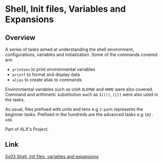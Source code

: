 # Shell, Init files, Variables and Expansions

## Overview
A series of tasks aimed at understanding the shell environment, configurations, variables and initialization. Some of the commands covered are: 
* `printenv` to print environmental variables
* `printf` to format and display data
* `alias` to create alias to commands

Environmental variables such as `USER` `OLDPWD` and `HOME` were also covered. Command and arithmetic substitution such as `$(())`, `[[]]` were also used in the tasks.

As usual, files prefixed with units and tens e.g `2-path` represents the beginner tasks. Prefixed in the hundreds are the advanced tasks e.g `102-odd`.                                     

Part of ALX's Project.
 
## Link
[0x03 Shell, init files, variables and expansions](https://intranet.alxswe.com/projects/209)
